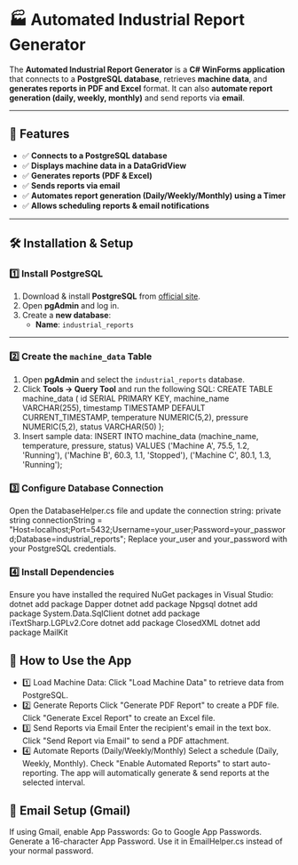 # 🏭 Automated Industrial Report Generator

The **Automated Industrial Report Generator** is a **C# WinForms application** that connects to a **PostgreSQL database**, retrieves **machine data**, and **generates reports in PDF and Excel** format. It can also **automate report generation (daily, weekly, monthly)** and send reports via **email**.

---

## 🚀 Features
- ✅ **Connects to a PostgreSQL database**  
- ✅ **Displays machine data in a DataGridView**  
- ✅ **Generates reports (PDF & Excel)**  
- ✅ **Sends reports via email**  
- ✅ **Automates report generation (Daily/Weekly/Monthly) using a Timer**  
- ✅ **Allows scheduling reports & email notifications**

---

## 🛠 Installation & Setup

### **1️⃣ Install PostgreSQL**
1. Download & install **PostgreSQL** from [official site](https://www.postgresql.org/download/).
2. Open **pgAdmin** and log in.
3. Create a **new database**:  
   - **Name**: `industrial_reports`

---

### **2️⃣ Create the `machine_data` Table**
1. Open **pgAdmin** and select the `industrial_reports` database.
2. Click **Tools → Query Tool** and run the following SQL:
CREATE TABLE machine_data (
    id SERIAL PRIMARY KEY,
    machine_name VARCHAR(255),
    timestamp TIMESTAMP DEFAULT CURRENT_TIMESTAMP,
    temperature NUMERIC(5,2),
    pressure NUMERIC(5,2),
    status VARCHAR(50)
);
3. Insert sample data:
INSERT INTO machine_data (machine_name, temperature, pressure, status) 
VALUES 
('Machine A', 75.5, 1.2, 'Running'),
('Machine B', 60.3, 1.1, 'Stopped'),
('Machine C', 80.1, 1.3, 'Running');
### **3️⃣ Configure Database Connection**
Open the DatabaseHelper.cs file and update the connection string:
private string connectionString = "Host=localhost;Port=5432;Username=your_user;Password=your_password;Database=industrial_reports";
Replace your_user and your_password with your PostgreSQL credentials.
### **4️⃣ Install Dependencies** 
Ensure you have installed the required NuGet packages in Visual Studio:
dotnet add package Dapper
dotnet add package Npgsql
dotnet add package System.Data.SqlClient
dotnet add package iTextSharp.LGPLv2.Core
dotnet add package ClosedXML
dotnet add package MailKit

## 📌 How to Use the App
- 1️⃣ Load Machine Data:
Click "Load Machine Data" to retrieve data from PostgreSQL.
- 2️⃣ Generate Reports
Click "Generate PDF Report" to create a PDF file.
Click "Generate Excel Report" to create an Excel file.
- 3️⃣ Send Reports via Email
Enter the recipient's email in the text box.
Click "Send Report via Email" to send a PDF attachment.
- 4️⃣ Automate Reports (Daily/Weekly/Monthly)
Select a schedule (Daily, Weekly, Monthly).
Check "Enable Automated Reports" to start auto-reporting.
The app will automatically generate & send reports at the selected interval.

## 📧 Email Setup (Gmail)
  If using Gmail, enable App Passwords:
      Go to Google App Passwords.
      Generate a 16-character App Password.
      Use it in EmailHelper.cs instead of your normal password.
